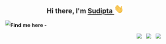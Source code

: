 <h2 align="center">Hi there, I'm <a  href="https://github.com/Sudiptagupta217">Sudipta </a> <img  src="https://raw.githubusercontent.com/ABSphreak/ABSphreak/master/gifs/Hi.gif" width="30px"></h2>


<img align="left" src="https://github-readme-stats.vercel.app/api?username=sudiptagupta217&show_icons=true&hide_border=false" />
 
 <h3 > Find me here - </h3>
 
<a href="https://www.linkedin.com/in/sudipta-gupta-58407b119/">
  <img align="right" width="30px" src="https://cdn.jsdelivr.net/npm/simple-icons@v3/icons/linkedin.svg" />
</a>
<a href="mailto:sudiptagupta217@gmail.com">
  <img align="right" width="30px" src="https://cdn.jsdelivr.net/npm/simple-icons@v3/icons/gmail.svg" />
</a>
<a href="https://twitter.com/sudiptagupta217">
  <img align="right" width="30px" src="https://cdn.jsdelivr.net/npm/simple-icons@v3/icons/twitter.svg" />
</a>

